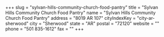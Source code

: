 +++
slug = "sylvan-hills-community-church-food-pantry"
title = "Sylvan Hills Community Church Food Pantry"
name = "Sylvan Hills Community Church Food Pantry"
address = "8019 AR 107"
cityIndexKey = "city-ar-sherwood"
city = "Sherwood"
state = "AR"
postal = "72120"
website = ""
phone = "501 835-1612"
fax = ""
+++
